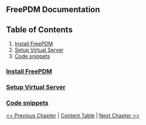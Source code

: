 ## FreePDM Documentation

## Table of Contents

1. [Install FreePDM](#install-freepdm)
2. [Setup Virtual Server](#setup-virtual-server)
3. [Code snippets](#code-snippets)

### [Install FreePDM](startup.md)

### [Setup Virtual Server](SetupVirtualServer.md)

### [Code snippets](commands.md)

[<< Previous Chapter]() | [Content Table](README.md) | [Next Chapter >>](startup.md)
